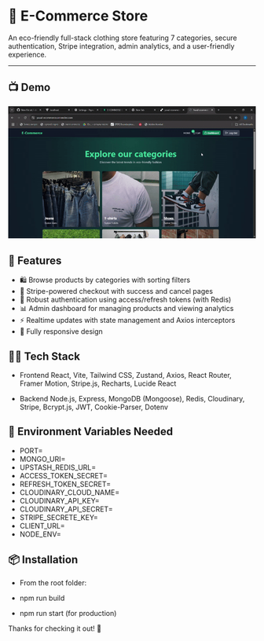 # 📌 E-Commerce Store

An eco-friendly full-stack clothing store featuring 7 categories, secure authentication, Stripe integration, admin analytics, and a user-friendly experience.

---

## 📺 Demo


![Demo](./gif/admin-dashboad.gif)



## 🚀 Features

- 🛍️ Browse products by categories with sorting filters
- 🧾 Stripe-powered checkout with success and cancel pages
- 🔐 Robust authentication using access/refresh tokens (with Redis)
- 📊 Admin dashboard for managing products and viewing analytics
- ⚡ Realtime updates with state management and Axios interceptors
- 📱 Fully responsive design

## 🧑‍💻 Tech Stack

- Frontend
React, Vite, Tailwind CSS, Zustand, Axios, React Router, Framer Motion, Stripe.js, Recharts, Lucide React

- Backend
Node.js, Express, MongoDB (Mongoose), Redis, Cloudinary, Stripe, Bcrypt.js, JWT, Cookie-Parser, Dotenv


## 🔐 Environment Variables Needed

- PORT=
- MONGO_URI=
- UPSTASH_REDIS_URL=
- ACCESS_TOKEN_SECRET=
- REFRESH_TOKEN_SECRET=
- CLOUDINARY_CLOUD_NAME=
- CLOUDINARY_API_KEY=
- CLOUDINARY_API_SECRET=
- STRIPE_SECRETE_KEY=
- CLIENT_URL=
- NODE_ENV=


## 📦 Installation

- From the root folder:

- npm run build 
- npm run start (for production)


Thanks for checking it out! 🌿
